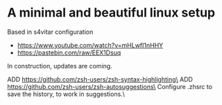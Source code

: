 # A minimal and beautiful linux setup

Based in s4vitar configuration
- https://www.youtube.com/watch?v=mHLwfI1nHHY
- https://pastebin.com/raw/EEX1Dsuq

In construction, updates are coming.

ADD https://github.com/zsh-users/zsh-syntax-highlighting\
ADD https://github.com/zsh-users/zsh-autosuggestions\
Configure .zhsrc to save the history, to work in suggestions.\
